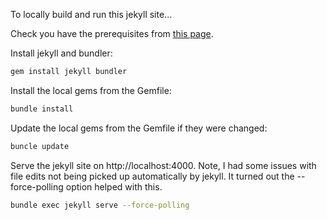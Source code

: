 To locally build and run this jekyll site...

Check you have the prerequisites from [this page](https://jekyllrb.com/docs/installation/).

Install jekyll and bundler:
```bash
gem install jekyll bundler
```

Install the local gems from the Gemfile:
```bash
bundle install
```

Update the local gems from the Gemfile if they were changed:
```bash
buncle update
```

Serve the jekyll site on http://localhost:4000.  Note, I had some issues with file edits not being picked up automatically by jekyll.  It turned out the --force-polling option helped with this.
```bash
bundle exec jekyll serve --force-polling
```